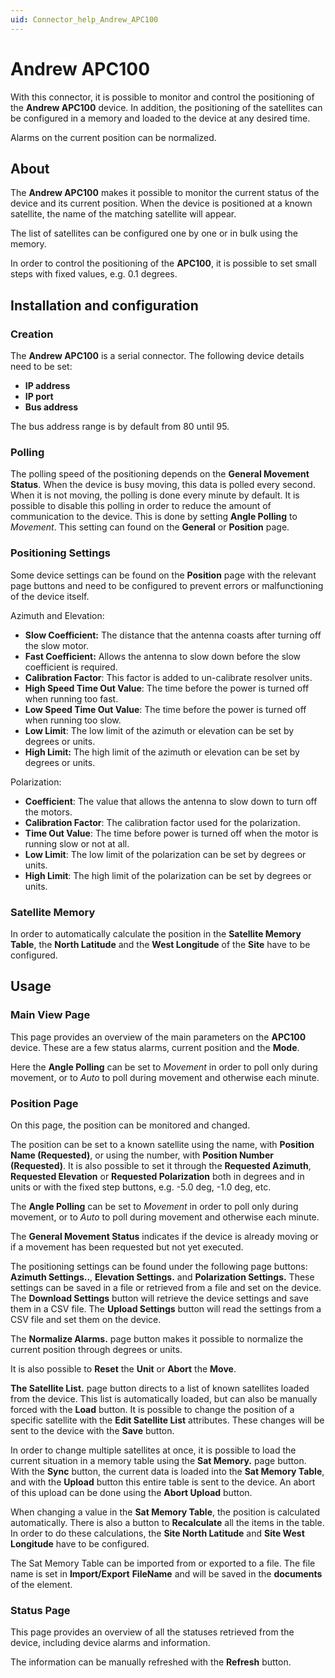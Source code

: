 ```yaml
---
uid: Connector_help_Andrew_APC100
---
```


# Andrew APC100

With this connector, it is possible to monitor and control the positioning of the **Andrew APC100** device. In addition, the positioning of the satellites can be configured in a memory and loaded to the device at any desired time.

Alarms on the current position can be normalized.

## About

The **Andrew APC100** makes it possible to monitor the current status of the device and its current position. When the device is positioned at a known satellite, the name of the matching satellite will appear.

The list of satellites can be configured one by one or in bulk using the memory.

In order to control the positioning of the **APC100**, it is possible to set small steps with fixed values, e.g. 0.1 degrees.

## Installation and configuration

### Creation

The **Andrew APC100** is a serial connector. The following device details need to be set:

- **IP address**
- **IP port**
- **Bus address**

The bus address range is by default from 80 until 95.

### Polling

The polling speed of the positioning depends on the **General Movement Status**. When the device is busy moving, this data is polled every second. When it is not moving, the polling is done every minute by default. It is possible to disable this polling in order to reduce the amount of communication to the device. This is done by setting **Angle Polling** to *Movement*. This setting can found on the **General** or **Position** page.

### Positioning Settings

Some device settings can be found on the **Position** page with the relevant page buttons and need to be configured to prevent errors or malfunctioning of the device itself.

Azimuth and Elevation:

- **Slow Coefficient:** The distance that the antenna coasts after turning off the slow motor.
- **Fast Coefficient:** Allows the antenna to slow down before the slow coefficient is required.
- **Calibration Factor**: This factor is added to un-calibrate resolver units.
- **High Speed Time Out Value**: The time before the power is turned off when running too fast.
- **Low Speed Time Out Value**: The time before the power is turned off when running too slow.
- **Low Limit**: The low limit of the azimuth or elevation can be set by degrees or units.
- **High Limit:** The high limit of the azimuth or elevation can be set by degrees or units.

Polarization:

- **Coefficient**: The value that allows the antenna to slow down to turn off the motors.
- **Calibration Factor**: The calibration factor used for the polarization.
- **Time Out Value**: The time before power is turned off when the motor is running slow or not at all.
- **Low Limit**: The low limit of the polarization can be set by degrees or units.
- **High Limit**: The high limit of the polarization can be set by degrees or units.

### Satellite Memory

In order to automatically calculate the position in the **Satellite Memory** **Table**, the **North Latitude** and the **West Longitude** of the **Site** have to be configured.

## Usage

### Main View Page

This page provides an overview of the main parameters on the **APC100** device. These are a few status alarms, current position and the **Mode**.

Here the **Angle Polling** can be set to *Movement* in order to poll only during movement, or to *Auto* to poll during movement and otherwise each minute.

### Position Page

On this page, the position can be monitored and changed.

The position can be set to a known satellite using the name, with **Position Name (Requested)**, or using the number, with **Position Number (Requested)**. It is also possible to set it through the **Requested Azimuth**, **Requested Elevation** or **Requested Polarization** both in degrees and in units or with the fixed step buttons, e.g. -5.0 deg, -1.0 deg, etc.

The **Angle Polling** can be set to *Movement* in order to poll only during movement, or to *Auto* to poll during movement and otherwise each minute.

The **General Movement Status** indicates if the device is already moving or if a movement has been requested but not yet executed.

The positioning settings can be found under the following page buttons: **Azimuth Settings..**, **Elevation Settings.** and **Polarization Settings.** These settings can be saved in a file or retrieved from a file and set on the device. The **Download Settings** button will retrieve the device settings and save them in a CSV file. The **Upload Settings** button will read the settings from a CSV file and set them on the device.

The **Normalize Alarms.** page button makes it possible to normalize the current position through degrees or units.

It is also possible to **Reset** the **Unit** or **Abort** the **Move**.

**The Satellite List.** page button directs to a list of known satellites loaded from the device. This list is automatically loaded, but can also be manually forced with the **Load** button. It is possible to change the position of a specific satellite with the **Edit Satellite List** attributes. These changes will be sent to the device with the **Save** button.

In order to change multiple satellites at once, it is possible to load the current situation in a memory table using the **Sat Memory.** page button. With the **Sync** button, the current data is loaded into the **Sat Memory Table**, and with the **Upload** button this entire table is sent to the device. An abort of this upload can be done using the **Abort Upload** button.

When changing a value in the **Sat Memory Table**, the position is calculated automatically. There is also a button to **Recalculate** all the items in the table. In order to do these calculations, the **Site North Latitude** and **Site West Longitude** have to be configured.

The Sat Memory Table can be imported from or exported to a file. The file name is set in **Import/Export** **FileName** and will be saved in the **documents** of the element.

### Status Page

This page provides an overview of all the statuses retrieved from the device, including device alarms and information.

The information can be manually refreshed with the **Refresh** button.
